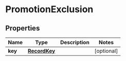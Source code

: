 

# PromotionExclusion


## Properties

Name | Type | Description | Notes
------------ | ------------- | ------------- | -------------
**key** | [**RecordKey**](RecordKey.md) |  |  [optional]




